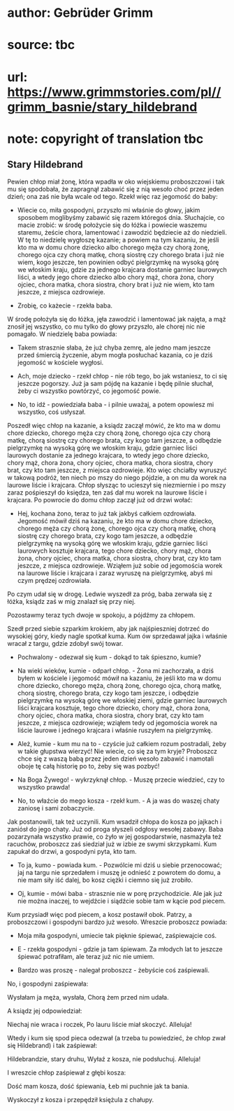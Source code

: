 # author: Gebrüder Grimm
# source: tbc
# url: https://www.grimmstories.com/pl//grimm_basnie/stary_hildebrand
# note: copyright of translation tbc

## Stary Hildebrand 

Pewien chłop miał żonę, która wpadła w oko wiejskiemu proboszczowi i tak
mu się spodobała, że zapragnął zabawić się z nią wesoło choć przez jeden
dzień; ona zaś nie była wcale od tego. Rzekł więc raz jegomość do baby:

- Wiecie co, miła gospodyni, przyszło mi właśnie do głowy, jakim
sposobem moglibyśmy zabawić się razem któregoś dnia. Słuchajcie, co
macie zrobić: w środę położycie się do łóżka i powiecie waszemu staremu,
żeście chora, lamentować i zawodzić będziecie aż do niedzieli. W tę to
niedzielę wygłoszę kazanie; a powiem na tym kazaniu, że jeśli kto ma w
domu chore dziecko albo chorego męża czy chorą żonę, chorego ojca czy
chorą matkę, chorą siostrę czy chorego brata i już nie wiem, kogo
jeszcze, ten powinien odbyć pielgrzymkę na wysoką górę we włoskim kraju,
gdzie za jednego krajcara dostanie garniec laurowych liści, a wtedy jego
chore dziecko albo chory mąż, chora żona, chory ojciec, chora matka,
chora siostra, chory brat i już nie wiem, kto tam jeszcze, z miejsca
ozdrowieje.

- Zrobię, co każecie - rzekła baba.

W środę położyła się do łóżka, jęła zawodzić i lamentować jak najęta, a
mąż znosił jej wszystko, co mu tylko do głowy przyszło, ale chorej nic
nie pomagało. W niedzielę baba powiada:

- Takem strasznie słaba, że już chyba zemrę, ale jedno mam jeszcze
przed śmiercią życzenie, abym mogła posłuchać kazania, co je dziś
jegomość w kościele wygłosi.

- Ach, moje dziecko - rzekł chłop - nie rób tego, bo jak wstaniesz, to
ci się jeszcze pogorszy. Już ja sam pójdę na kazanie i będę pilnie
słuchał, żeby ci wszystko powtórzyć, co jegomość powie.

- No, to idź - powiedziała baba - i pilnie uważaj, a potem opowiesz mi
wszystko, coś usłyszał.

Poszedł więc chłop na kazanie, a ksiądz zaczął mówić, że kto ma w domu
chore dziecko, chorego męża czy chorą żonę, chorego ojca czy chorą
matkę, chorą siostrę czy chorego brata, czy kogo tam jeszcze, a odbędzie
pielgrzymkę na wysoką górę we włoskim kraju, gdzie garniec liści
laurowych dostanie za jednego krajcara, to wtedy jego chore dziecko,
chory mąż, chora żona, chory ojciec, chora matka, chora siostra, chory
brat, czy kto tam jeszcze, z miejsca ozdrowieje. Kto więc chciałby
wyruszyć w takową podróż, ten niech po mszy do niego pójdzie, a on mu da
worek na laurowe liście i krajcara. Chłop słysząc to ucieszył się
niezmiernie i po mszy zaraz pośpieszył do księdza, ten zaś dał mu worek
na laurowe liście i krajcara. Po powrocie do domu chłop zaczął już od
drzwi wołać:

- Hej, kochana żono, teraz to już tak jakbyś całkiem ozdrowiała.
Jegomość mówił dziś na kazaniu, że kto ma w domu chore dziecko, chorego
męża czy chorą żonę, chorego ojca czy chorą matkę, chorą siostrę czy
chorego brata, czy kogo tam jeszcze, a odbędzie pielgrzymkę na wysoką
górę we włoskim kraju, gdzie garniec liści laurowych kosztuje krajcara,
tego chore dziecko, chory mąż, chora żona, chory ojciec, chora matka,
chora siostra, chory brat, czy kto tam jeszcze, z miejsca ozdrowieje.
Wziąłem już sobie od jegomościa worek na laurowe liście i krajcara i
zaraz wyruszę na pielgrzymkę, abyś mi czym prędzej ozdrowiała.

Po czym udał się w drogę. Ledwie wyszedł za próg, baba zerwała się z
łóżka, ksiądz zaś w mig znalazł się przy niej.

Pozostawmy teraz tych dwoje w spokoju, a pójdźmy za chłopem.

Szedł przed siebie szparkim krokiem, aby jak najśpieszniej dotrzeć do
wysokiej góry, kiedy nagle spotkał kuma. Kum ów sprzedawał jajka i
właśnie wracał z targu, gdzie zdobył swój towar.

- Pochwalony - odezwał się kum - dokąd to tak śpieszno, kumie?

- Na wieki wieków, kumie - odparł chłop. - Żona mi zachorzała, a dziś
byłem w kościele i jegomość mówił na kazaniu, że jeśli kto ma w domu
chore dziecko, chorego męża, chorą żonę, chorego ojca, chorą matkę,
chorą siostrę, chorego brata, czy kogo tam jeszcze, i odbędzie
pielgrzymkę na wysoką górę we włoskiej ziemi, gdzie garniec laurowych
liści krajcara kosztuje, tego chore dziecko, chory mąż, chora żona,
chory ojciec, chora matka, chora siostra, chory brat, czy kto tam
jeszcze, z miejsca ozdrowieje; wziąłem tedy od jegomościa worek na
liście laurowe i jednego krajcara i właśnie ruszyłem na pielgrzymkę.

- Ależ, kumie - kum mu na to - czyście już całkiem rozum postradali,
żeby w takie głupstwa wierzyć! Nie wiecie, co się za tym kryje?
Proboszcz chce się z waszą babą przez jeden dzień wesoło zabawić i
namotali oboje tę całą historię po to, żeby się was pozbyć!

- Na Boga Żywego! - wykrzyknął chłop. - Muszę przecie wiedzieć, czy to
wszystko prawda!

- No, to właźcie do mego kosza - rzekł kum. - A ja was do waszej chaty
zaniosę i sami zobaczycie.

Jak postanowili, tak też uczynili. Kum wsadził chłopa do kosza po
jajkach i zaniósł do jego chaty. Już od proga słyszeli odgłosy wesołej
zabawy. Baba pozarzynała wszystko prawie, co żyło w jej gospodarstwie,
nasmażyła też racuchów, proboszcz zaś siedział już w izbie ze swymi
skrzypkami. Kum zapukał do drzwi, a gospodyni pyta, kto tam.

- To ja, kumo - powiada kum. - Pozwólcie mi dziś u siebie przenocować;
jaj na targu nie sprzedałem i muszę je odnieść z powrotem do domu, a nie
mam siły iść dalej, bo kosz ciężki i ciemno się już zrobiło.

- Oj, kumie - mówi baba - strasznie nie w porę przychodzicie. Ale jak
już nie można inaczej, to wejdźcie i siądźcie sobie tam w kącie pod
piecem.

Kum przysiadł więc pod piecem, a kosz postawił obok. Patrzy, a
proboszczowi i gospodyni bardzo już wesoło. Wreszcie proboszcz powiada:

- Moja miła gospodyni, umiecie tak pięknie śpiewać, zaśpiewajcie coś.

- E - rzekła gospodyni - gdzie ja tam śpiewam. Za młodych lat to
jeszcze śpiewać potrafiłam, ale teraz już nic nie umiem.

- Bardzo was proszę - nalegał proboszcz - żebyście coś zaśpiewali.

No, i gospodyni zaśpiewała:

Wysłałam ja męża, wysłała,
Chorą żem przed nim udała.

A ksiądz jej odpowiedział:

Niechaj nie wraca i roczek,
Po lauru liście miał skoczyć.
Alleluja!

Wtedy i kum się spod pieca odezwał (a trzeba tu powiedzieć, że chłop
zwał się Hildebrand) i tak zaśpiewał:

Hildebrandzie, stary druhu,
Wyłaź z kosza, nie podsłuchuj.
Alleluja!

I wreszcie chłop zaśpiewał z głębi kosza:

Dość mam kosza, dość śpiewania,
Łeb mi puchnie jak ta bania.

Wyskoczył z kosza i przepędził księżula z chałupy.
